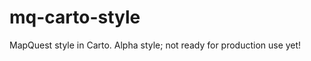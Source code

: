 mq-carto-style
==============
MapQuest style in Carto. Alpha style; not ready for production use yet!

